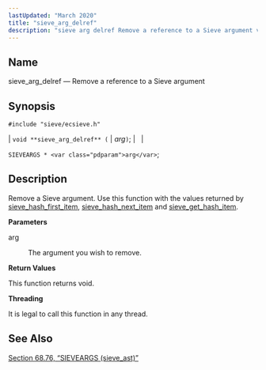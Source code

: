 ```yaml
---
lastUpdated: "March 2020"
title: "sieve_arg_delref"
description: "sieve arg delref Remove a reference to a Sieve argument void sieve arg delref arg SIEVEARGS arg Remove a Sieve argument Use this function with the values returned by sieve hash first item sieve hash next item and sieve get hash item arg The argument you wish to remove This..."
---
```


<a name="apis.sieve_arg_delref"></a> 
## Name

sieve_arg_delref — Remove a reference to a Sieve argument

## Synopsis

`#include "sieve/ecsieve.h"`

| `void **sieve_arg_delref** (` | <var class="pdparam">arg</var>`)`; |   |

`SIEVEARGS * <var class="pdparam">arg</var>`;<a name="idp59724144"></a> 
## Description

Remove a Sieve argument. Use this function with the values returned by [sieve_hash_first_item](/momentum/3/3-api/apis-sieve-hash-first-item), [sieve_hash_next_item](/momentum/3/3-api/apis-sieve-hash-next-item) and [sieve_get_hash_item](/momentum/3/3-api/apis-sieve-get-hash-item).

**<a name="idp59727616"></a> Parameters**

<dl class="variablelist">

<dt>arg</dt>

<dd>

The argument you wish to remove.

</dd>

</dl>

**<a name="idp59730352"></a> Return Values**

This function returns void.

**<a name="idp59731264"></a> Threading**

It is legal to call this function in any thread.

<a name="idp59732688"></a> 
## See Also

[Section 68.76, “SIEVEARGS (sieve_ast)”](structs.sieve_ast "68.76. SIEVEARGS (sieve_ast)")